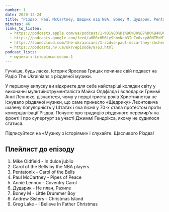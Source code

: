 ```yaml
---
number: 1
date: 2020-12-24
title: "Різдво: Paul McCartney, Щедрик від NBA, Boney M, Дударик, Pentatonix"
minutes: 46
links_to_listen:
  - https://podcasts.apple.com/ua/podcast/1-%D1%80%D1%96%D0%B7%D0%B4%D0%B2%D0%BE-paul-mccartney-%D1%89%D0%B5%D0%B4%D1%80%D0%B8%D0%BA-%D0%B2%D1%96%D0%B4-nba-boney-m-%D0%B4%D1%83%D0%B4%D0%B0%D1%80%D0%B8%D0%BA/id1546083745?i=1000503415077
  - https://podcasts.google.com/feed/aHR0cHM6Ly9hbmNob3IuZm0vcy80NTMzMTgxMC9wb2RjYXN0L3Jzcw/episode/ZmRlM2NlYWMtZmE5OC00ZmQwLTg4NTAtZTdkZGE2NGEyNWUy
  - https://soundcloud.com/the-ukrainians/1-rzdvo-paul-mccartney-shchedrik-vd-nba-boney-m-dudarik-pentatonix?in=the-ukrainians/sets/muzykazist
  - https://podcasts.nv.ua/ukr/episode/9763.html
podcast_lists:
  - музика-з-історіями-сезон-1
---
```


Гучніше, будь ласка. Історик Ярослав Грицак починає свій подкаст на Радіо The Ukrainians
з різдвяної музики.

У першому випуску ви відкриєте для себе найстаріші колядки світу у виконанні мультиінструменталіста
Майка Олдфілда і володарки Греммі Анні Леннокс, дізнаєтеся, чому у перші триста років Християнства
не існувало різдвяної музики, що саме принесло «Щедрику» Леонтовича шалену популярність у Штатах і
яка пісня у 70-х стала протестом проти комерціалізації Різдва. Почуєте про традицію різдвяного перемир'я
на фронті і про супергурт за участі Джиммі Гендрікса, якому не судилося статися.

Підписуйтеся на «Музику з історіями» і слухайте. Щасливого Різдва!

## Плейлист до епізоду

1. Mike Oldfield - In dulce jublio
2. Carol of the Bells by the NBA players
3. Pentatonix - Carol of the Bells
4. Paul McCartney - Pipes of Peace
5. Annie Lennox - Coventry Carol
6. Дударик - Не плач, Рахиле
7. Boney M - Little Drummer Boy
8. Andrew Sisters - Christmas Island
9. Greg Lake - I Believe In Father Christmas
